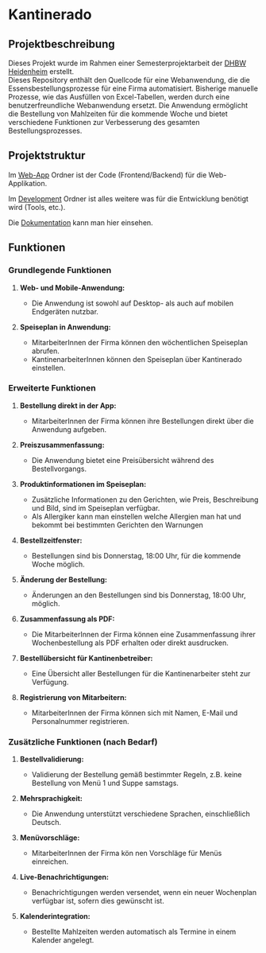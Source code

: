 # Kantinerado

## Projektbeschreibung

Dieses Projekt wurde im Rahmen einer Semesterprojektarbeit der [DHBW Heidenheim](https://www.heidenheim.dhbw.de/startseite) erstellt.  
Dieses Repository enthält den Quellcode für eine Webanwendung, die die Essensbestellungsprozesse für eine Firma automatisiert. Bisherige manuelle Prozesse, wie das Ausfüllen von Excel-Tabellen, werden durch eine benutzerfreundliche Webanwendung ersetzt. Die Anwendung ermöglicht die Bestellung von Mahlzeiten für die kommende Woche und bietet verschiedene Funktionen zur Verbesserung des gesamten Bestellungsprozesses.

## Projektstruktur

Im [Web-App](Web-App) Ordner ist der Code (Frontend/Backend) für die Web-Applikation.

Im [Development](Development) Ordner ist alles weitere was für die Entwicklung benötigt wird (Tools, etc.).

Die [Dokumentation](Dokumentation) kann man hier einsehen.

## Funktionen

### Grundlegende Funktionen

1. **Web- und Mobile-Anwendung:**
   - Die Anwendung ist sowohl auf Desktop- als auch auf mobilen Endgeräten nutzbar.

2. **Speiseplan in Anwendung:**
   - MitarbeiterInnen der Firma können den wöchentlichen Speiseplan  abrufen.
   - KantinenarbeiterInnen können den Speiseplan über Kantinerado einstellen.


### Erweiterte Funktionen

1. **Bestellung direkt in der App:**
   - MitarbeiterInnen der Firma können ihre Bestellungen direkt über die Anwendung aufgeben.

2. **Preiszusammenfassung:**
   - Die Anwendung bietet eine Preisübersicht während des Bestellvorgangs.

3. **Produktinformationen im Speiseplan:**
   - Zusätzliche Informationen zu den Gerichten, wie Preis, Beschreibung und Bild, sind im Speiseplan verfügbar.
   - Als Allergiker kann man einstellen welche Allergien man hat und bekommt bei bestimmten Gerichten den Warnungen

4. **Bestellzeitfenster:**
   - Bestellungen sind bis Donnerstag, 18:00 Uhr, für die kommende Woche möglich.

5. **Änderung der Bestellung:**
   - Änderungen an den Bestellungen sind bis Donnerstag, 18:00 Uhr, möglich.

6. **Zusammenfassung als PDF:**
   - Die MitarbeiterInnen der Firma können eine Zusammenfassung ihrer Wochenbestellung als PDF erhalten oder direkt ausdrucken.

7. **Bestellübersicht für Kantinenbetreiber:**
    - Eine Übersicht aller Bestellungen für die Kantinenarbeiter steht zur Verfügung.

8. **Registrierung von Mitarbeitern:**
    - MitarbeiterInnen der Firma können sich mit Namen, E-Mail und Personalnummer registrieren.

### Zusätzliche Funktionen (nach Bedarf)

1. **Bestellvalidierung:**
    - Validierung der Bestellung gemäß bestimmter Regeln, z.B. keine Bestellung von Menü 1 und Suppe samstags.

2. **Mehrsprachigkeit:**
    - Die Anwendung unterstützt verschiedene Sprachen, einschließlich Deutsch.

3. **Menüvorschläge:**
    - MitarbeiterInnen der Firma kön nen Vorschläge für Menüs einreichen.

4. **Live-Benachrichtigungen:**
    - Benachrichtigungen werden versendet, wenn ein neuer Wochenplan verfügbar ist, sofern dies gewünscht ist.

5. **Kalenderintegration:**
    - Bestellte Mahlzeiten werden automatisch als Termine in einem Kalender angelegt.
